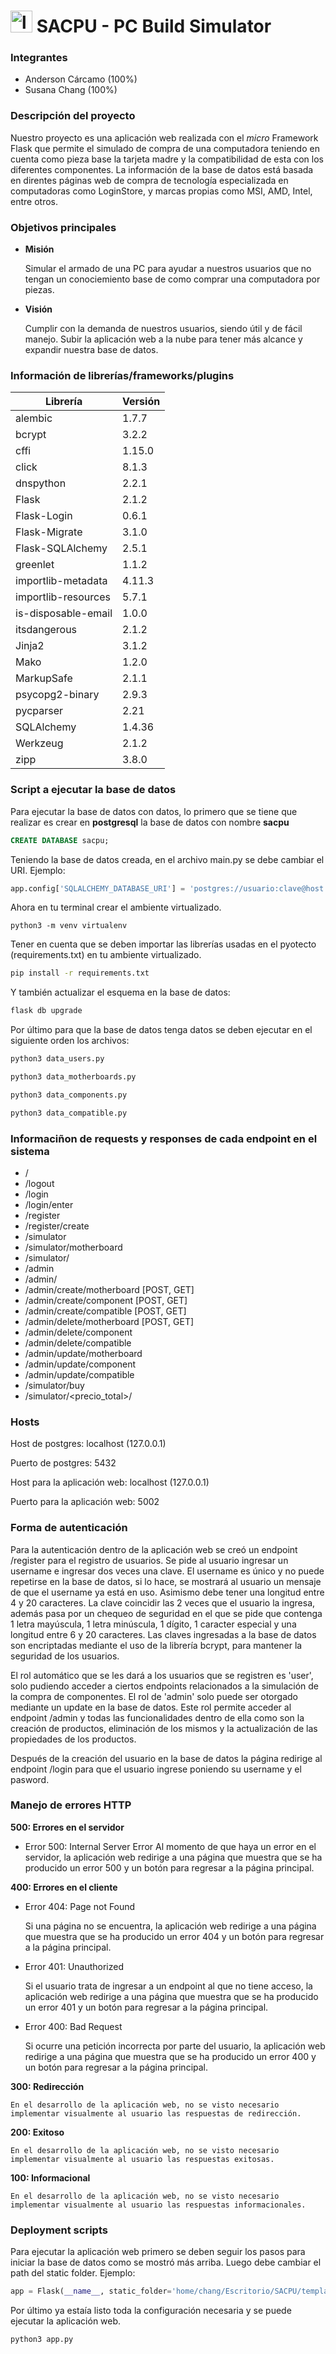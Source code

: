 # <img src="https://user-images.githubusercontent.com/92172040/168483567-d59c8404-fe28-4a1d-80e1-c1e7eaafd230.png" alt="logoSACPU" width="35"/>  SACPU - PC Build Simulator

### Integrantes

* Anderson Cárcamo (100%)
* Susana Chang (100%)

### Descripción del proyecto
Nuestro proyecto es una aplicación web realizada con el _micro_ Framework Flask que permite el simulado de compra de una computadora teniendo en cuenta como pieza base la tarjeta madre y la compatibilidad de esta con los diferentes componentes. La información de la base de datos está basada en direntes páginas web de compra de tecnología especializada en computadoras como LoginStore, y marcas propias como MSI, AMD, Intel, entre otros.

### Objetivos principales
* **Misión**

    Simular el armado de una PC para ayudar a nuestros usuarios que no tengan un conociemiento base de como comprar una computadora por piezas.

* **Visión**

    Cumplir con la demanda de nuestros usuarios, siendo útil y de fácil manejo. Subir la aplicación web a la nube para tener más alcance y expandir nuestra base de datos.

### Información de librerías/frameworks/plugins

| Librería | Versión |
| ----------- | ----------- |
| alembic | 1.7.7 |
| bcrypt | 3.2.2 |
| cffi | 1.15.0 |
| click | 8.1.3 |
| dnspython | 2.2.1 |
| Flask | 2.1.2 |
| Flask-Login | 0.6.1 |
| Flask-Migrate | 3.1.0 |
| Flask-SQLAlchemy | 2.5.1 |
| greenlet | 1.1.2 |
| importlib-metadata | 4.11.3 |
| importlib-resources | 5.7.1 |
| is-disposable-email | 1.0.0 |
| itsdangerous | 2.1.2 |
| Jinja2 | 3.1.2 |
| Mako | 1.2.0 |
| MarkupSafe | 2.1.1 |
| psycopg2-binary | 2.9.3 |
| pycparser | 2.21 |
| SQLAlchemy | 1.4.36 |
| Werkzeug | 2.1.2 |
| zipp | 3.8.0 |

### Script a ejecutar la base de datos

Para ejecutar la base de datos con datos, lo primero que se tiene que realizar es crear en **postgresql** la base de datos con nombre **sacpu**

``` sql
CREATE DATABASE sacpu;
```

Teniendo la base de datos creada, en el archivo main.py se debe cambiar el URI. Ejemplo:

``` python
app.config['SQLALCHEMY_DATABASE_URI'] = 'postgres://usuario:clave@host:puerto/sacpu'
```
Ahora en tu terminal crear el ambiente virtualizado.
```
python3 -m venv virtualenv
```

Tener en cuenta que se deben importar las librerías usadas en el pyotecto (requirements.txt) en tu ambiente virtualizado.

``` bash
pip install -r requirements.txt
```

Y también actualizar el esquema en la base de datos:

``` bash
flask db upgrade
```

Por último para que la base de datos tenga datos se deben ejecutar en el siguiente orden los archivos:

``` bash
python3 data_users.py
```

``` bash
python3 data_motherboards.py
```

``` bash
python3 data_components.py
```

``` bash
python3 data_compatible.py
```
### Informaciñon de requests y responses de cada endpoint en el sistema

* /
* /logout
* /login
* /login/enter
* /register
* /register/create
* /simulator
* /simulator/motherboard
* /simulator/<motherboard>
* /admin
* /admin/<action>
* /admin/create/motherboard [POST, GET]
* /admin/create/component [POST, GET]
* /admin/create/compatible [POST, GET]
* /admin/delete/motherboard [POST, GET]
* /admin/delete/component
* /admin/delete/compatible
* /admin/update/motherboard
* /admin/update/component
* /admin/update/compatible
* /simulator/buy
* /simulator/<precio_total>/<lista>

### Hosts

Host de postgres: localhost (127.0.0.1)

Puerto de postgres: 5432

Host para la aplicación web: localhost (127.0.0.1)

Puerto para la aplicación web: 5002

### Forma de autenticación

Para la autenticación dentro de la aplicación web se creó un endpoint /register para el registro de usuarios. Se pide al usuario ingresar un username e ingresar dos veces una clave. El username es único y no puede repetirse en la base de datos, si lo hace, se mostrará al usuario un mensaje de que el username ya está en uso. Asimismo debe tener una longitud entre 4 y 20 caracteres. La clave coincidir las 2 veces que el usuario la ingresa, además pasa por un chequeo de seguridad en el que se pide que contenga 1 letra mayúscula, 1 letra minúscula, 1 dígito, 1 caracter especial y una longitud entre 6 y 20 caracteres. Las claves ingresadas a la base de datos son encriptadas mediante el uso de la librería bcrypt, para mantener la seguridad de los usuarios.

El rol automático que se les dará a los usuarios que se registren es 'user', solo pudiendo acceder a ciertos endpoints relacionados a la simulación de la compra de componentes. El rol de 'admin' solo puede ser otorgado mediante un update en la base de datos. Este rol permite acceder al endpoint /admin y todas las funcionalidades dentro de ella como son la creación de productos, eliminación de los mismos y la actualización de las propiedades de los productos.

Después de la creación del usuario en la base de datos la página redirige al endpoint /login para que el usuario ingrese poniendo su username y el pasword.

### Manejo de errores HTTP
**500: Errores en el servidor**

* Error 500: Internal Server Error
    Al momento de que haya un error en el servidor, la aplicación web redirige a una página que muestra que se ha producido un error 500 y un botón para regresar a la página principal.

**400: Errores en el cliente**

* Error 404: Page not Found
    
    Si una página no se encuentra, la aplicación web redirige a una página que muestra que se ha producido un error 404 y un botón para regresar a la página principal.
    
* Error 401: Unauthorized
    
    Si el usuario trata de ingresar a un endpoint al que no tiene acceso, la aplicación web redirige a una página que muestra que se ha producido un error 401 y un botón para regresar a la página principal.
    
* Error 400: Bad Request
   
    Si ocurre una petición incorrecta por parte del usuario, la aplicación web redirige a una página que muestra que se ha producido un error 400 y un botón para regresar a la página principal.

**300: Redirección**

    En el desarrollo de la aplicación web, no se visto necesario implementar visualmente al usuario las respuestas de redirección.

**200: Exitoso**

    En el desarrollo de la aplicación web, no se visto necesario implementar visualmente al usuario las respuestas exitosas.

**100: Informacional**

    En el desarrollo de la aplicación web, no se visto necesario implementar visualmente al usuario las respuestas informacionales.

### Deployment scripts

Para ejecutar la aplicación web primero se deben seguir los pasos para iniciar la base de datos como se mostró más arriba. Luego debe cambiar el path del static folder. Ejemplo:

``` python
app = Flask(__name__, static_folder='home/chang/Escritorio/SACPU/templates/static')
```

Por último ya estaía listo toda la configuración necesaria y se puede ejecutar la aplicación web.

``` bash
python3 app.py
```
